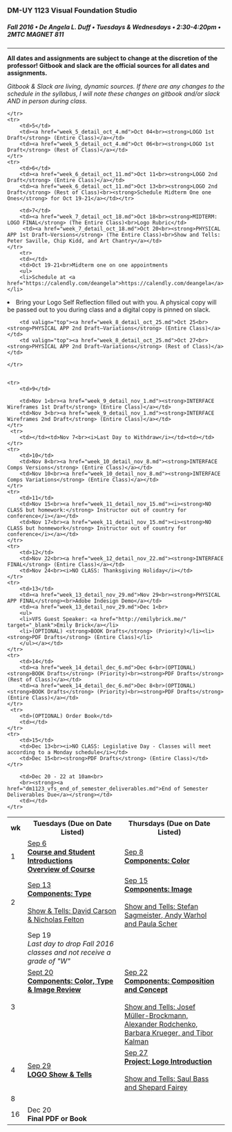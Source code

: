 ### DM-UY 1123 Visual Foundation Studio
##### Fall 2016 • De Angela L. Duff • Tuesdays & Wednesdays • 2:30-4:20pm • 2MTC MAGNET 811 

---

**All dates and assignments are subject to change at the discretion of the professor! Gitbook and slack are the official sources for all dates and assignments.**

*Gitbook & Slack are living, dynamic sources. If there are any changes to the schedule in the syllabus, I will note these changes on gitbook and/or slack AND in person during class.*
<table>
    <tr>
        <th width="4%">wk</th>
        <th width="48%">Tuesdays (Due on Date Listed)</th>
        <th width="48%">Thursdays (Due on Date Listed)</th>
    </tr>
    <tr>
        <td>1</td>
        <td><a href="week_1_detail_sep_6.md">Sep 6<br><strong>Course and Student Introductions<br>Overview of Course</strong></a></td>
        <td><a href="week_1_detail_sep_6.md">Sep 8<br><strong>Components: Color</strong></a></td>
    </tr>
    <tr>
        <td>2</td>    
        <td><a href="week_2_detail_sep_13.md">Sep 13<br><strong>Components: Type</strong><br><br>Show &amp; Tells: David Carson &amp; Nicholas Felton</a></td>
        <td valign="top"><a href="week_2_detail_sep_13.md">Sep 15<br><strong>Components: Image</strong><br><br>Show and Tells: Stefan Sagmeister, Andy Warhol and Paula Scher</a></td>
    </tr>
    <tr>
        <td><td>Sep 19<br><i>Last day to drop Fall 2016 classes and not receive a grade of "W"</i></td><td></td>
    </tr
    <tr>
        <td>3</td> 
        <td valign="top"><a href="week_3_detail_sep_20.md">Sept 20<br><strong>Components: Color, Type &amp; Image Review</strong></a></td>
        <td valign="top"><a href="week_3_detail_sep_20.md">Sep 22<br><strong>Components: Composition and Concept</strong><br><br>Show and Tells: Josef Müller-Brockmann, Alexander Rodchenko, Barbara Krueger, and Tibor Kalman</a></td>
    </tr>
    <tr>
        <td>4</td>
        <td><a href="week_4_detail_sep_27.md">Sep 29<br><strong>LOGO Show & Tells</strong></a></td>
        <td valign="top"><a href="week_4_detail_sep_27.md">Sep 27<br><strong>Project: Logo Introduction</strong><br><br>Show and Tells: Saul Bass and Shepard Fairey</a></td>
        
    </tr>
    <tr>
        <td>5</td>
        <td><a href="week_5_detail_oct_4.md">Oct 04<br><strong>LOGO 1st Draft</strong> (Entire Class)</a></td>
        <td><a href="week_5_detail_oct_4.md">Oct 06<br><strong>LOGO 1st Draft</strong> (Rest of Class)</a></td>
    </tr>
    <tr>
        <td>6</td>    
        <td><a href="week_6_detail_oct_11.md">Oct 11<br><strong>LOGO 2nd Draft</strong> (Entire Class)</a></td>
        <td><a href="week_6_detail_oct_11.md">Oct 13<br><strong>LOGO 2nd Draft</strong> (Rest of Class)<br><strong>Schedule Midterm One one Ones</strong> for Oct 19-21</a></td></tr>

        <td>7</td>     
        <td><a href="week_7_detail_oct_18.md">Oct 18<br><strong>MIDTERM: LOGO FINAL</strong> (The Entire Class)<br>Logo Rubric</td>
         <td><a href="week_7_detail_oct_18.md">Oct 20<br><strong>PHYSICAL APP 1st Draft–Versions</strong> (The Entire Class)<br>Show and Tells: Peter Saville, Chip Kidd, and Art Chantry</a></td>
    </tr>
        <tr>  
        <td></td>     
        <td>Oct 19-21<br>Midterm one on one appointments 
        <ul>
        <li>Schedule at <a href="https://calendly.com/deangela">https://calendly.com/deangela</a></li>
<li>Bring your Logo Self Reflection filled out with you. A physical copy will be passed out to you during class and a digital copy is pinned on slack.</li>
</ul></td>
<td></td>
    </tr>
<tr>  
    <tr>
        <td>8</td>     
       
        <td valign="top"><a href="week_8_detail_oct_25.md">Oct 25<br><strong>PHYSICAL APP 2nd Draft–Variations</strong> (Entire Class)</a></td>
        <td valign="top"><a href="week_8_detail_oct_25.md">Oct 27<br><strong>PHYSICAL APP 2nd Draft–Variations</strong> (Rest of Class)</a></td>
        
    </tr>
    

    <tr>
        <td>9</td>      
        
        <td>Nov 1<br><a href="week_9_detail_nov_1.md"><strong>INTERFACE Wireframes 1st Draft</strong> (Entire Class)</a></td>
        <td>Nov 3<br><a href="week_9_detail_nov_1.md"><strong>INTERFACE Wireframes 2nd Draft</strong> (Entire Class)</a></td>
    </tr>
     <tr>
        <td></td><td>Nov 7<br><i>Last Day to Withdraw</i></td><td></td>
    </tr>
    <tr>
        <td>10</td>     
        <td>Nov 8<br><a href="week_10_detail_nov_8.md"><strong>INTERFACE Comps Versions</strong> (Entire Class)</a></td>
        <td>Nov 10<br><a href="week_10_detail_nov_8.md"><strong>INTERFACE Comps Variations</strong> (Entire Class)</a></td>
    </tr>
    <tr>
        <td>11</td>   
        <td>Nov 15<br><a href="week_11_detail_nov_15.md"><i><strong>NO CLASS but homework:</strong> Instructor out of country for conference</i></a></td>
        <td>Nov 17<br><a href="week_11_detail_nov_15.md"><i><strong>NO CLASS but honmework</strong> Instructor out of country for conference</i></a></td>
    </tr>
    <tr>
        <td>12</td>   
        <td>Nov 22<br><a href="week_12_detail_nov_22.md"><strong>INTERFACE FINAL</strong> (Entire Class)</a></td>
        <td>Nov 24<br><i>NO CLASS: Thanksgiving Holiday</i></td>
    </tr>
    <tr>
        <td>13</td>  
        <td><a href="week_13_detail_nov_29.md">Nov 29<br><strong>PHYSICAL APP FINAL</strong><br>Adobe Indesign Demo</a></td>
        <td><a href="week_13_detail_nov_29.md">Dec 1<br>
        <ul>
        <li>VFS Guest Speaker: <a href="http://emilybrick.me/" target="_blank">Emily Brick</a></li>
        <li>(OPTIONAL) <strong>BOOK Drafts</strong> (Priority)</li><li><strong>PDF Drafts</strong> (Entire Class)</li>
        </ul></a></td>
    </tr>
    <tr>
        <td>14</td>    
        <td><a href="week_14_detail_dec_6.md">Dec 6<br>(OPTIONAL) <strong>BOOK Drafts</strong> (Priority)<br><strong>PDF Drafts</strong> (Rest of Class)</a></td>
        <td><a href="week_14_detail_dec_6.md">Dec 8<br>(OPTIONAL) <strong>BOOK Drafts</strong> (Priority)<br><strong>PDF Drafts</strong> (Entire Class)</a></td>
    </tr>
     <tr>  
        <td>(OPTIONAL) Order Book</td>  
        <td></td>
    </tr>
    <tr>
        <td>15</td>     
        <td>Dec 13<br><i>NO CLASS: Legislative Day - Classes will meet according to a Monday schedule</i></td>  
        <td>Dec 15<br><strong>PDF Drafts</strong> (Entire Class)</td>
    </tr>
<tr>
        <td>16</td>
        <td>Dec 20<br><strong>Final PDF or Book</strong></td>
         
        <td>Dec 20 - 22 at 10am<br>
        <br><strong><a href="dm1123_vfs_end_of_semester_deliverables.md">End of Semester Deliverables Due</a></strong></td>
        <td></td>
    </tr>
    
</table>



